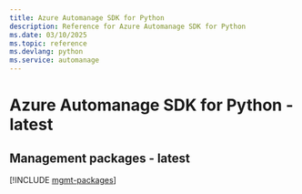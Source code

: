 ```yaml
---
title: Azure Automanage SDK for Python
description: Reference for Azure Automanage SDK for Python
ms.date: 03/10/2025
ms.topic: reference
ms.devlang: python
ms.service: automanage
---
```

# Azure Automanage SDK for Python - latest

## Management packages - latest
[!INCLUDE [mgmt-packages](automanage-mgmt-index.md)]